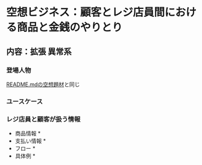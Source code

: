 # 空想ビジネス：顧客とレジ店員間における商品と金銭のやりとり

## 内容：拡張 異常系

### 登場人物

[README.mdの空想題材](README.md)と同じ

### ユースケース

### レジ店員と顧客が扱う情報

* 商品情報
    * 
* 支払い情報
    * 
* フロー
  * 
* 具体例
    * 